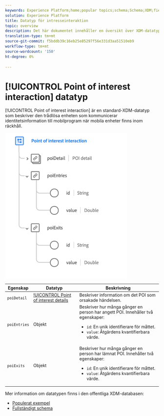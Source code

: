 ```yaml
---
keywords: Experience Platform;home;popular topics;schema;Schema;XDM;fields;schemas;Schemas;poi;interaction;point of interest;point-of-interest;datatype;data-type;data type;
solution: Experience Platform
title: Datatyp för intresseinteraktion
topic: overview
description: Det här dokumentet innehåller en översikt över XDM-datatypen Point of Interest Interaction.
translation-type: tm+mt
source-git-commit: f5bddb39c16eb25e85297f56e331d3aa51510eb9
workflow-type: tm+mt
source-wordcount: '150'
ht-degree: 0%

---
```



# [!UICONTROL Point of interest interaction] datatyp

[!UICONTROL Point of interest interaction] är en standard-XDM-datatyp som beskriver den trådlösa enheten som kommunicerar identitetsinformation till mobilprogram när mobila enheter finns inom räckhåll.

<img src="../images/data-types/poi-interaction.png" width="400" /><br />

| Egenskap | Datatyp | Beskrivning |
| --- | --- | --- |
| `poiDetail` | [!UICONTROL Point of interest details](./poi-details.md) | Beskriver information om det POI som orsakade händelsen. |
| `poiEntries` | Objekt | Beskriver hur många gånger en person har angett POI. Innehåller två egenskaper: <ul><li>`id`: En unik identifierare för måttet.</li><li>`value`: Åtgärdens kvantifierbara värde.</li></ul> |
| `poiExits` | Objekt | Beskriver hur många gånger en person har lämnat POI. Innehåller två egenskaper: <ul><li>`id`: En unik identifierare för måttet.</li><li>`value`: Åtgärdens kvantifierbara värde.</li></ul> |

Mer information om datatypen finns i den offentliga XDM-databasen:

* [Populerat exempel](https://github.com/adobe/xdm/blob/master/components/datatypes/poi-interaction.example.1.json)
* [Fullständigt schema](https://github.com/adobe/xdm/blob/master/components/datatypes/poi-interaction.schema.json)
